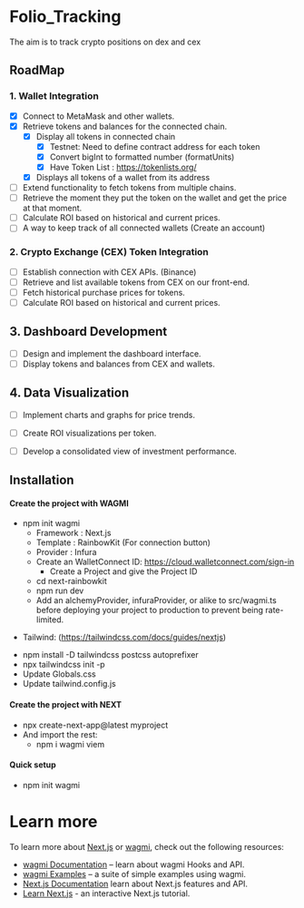 # Folio_Tracking

The aim is to track crypto positions on dex and cex

## RoadMap

### 1. Wallet Integration
   - [x] Connect to MetaMask and other wallets.
   - [x] Retrieve tokens and balances for the connected chain.
     - [x] Display all tokens in connected chain
       - [x] Testnet: Need to define contract address for each token
       - [x] Convert bigInt to formatted number (formatUnits) 
       - [x] Have Token List : https://tokenlists.org/
     - [x] Displays all tokens of a wallet from its address
   - [ ] Extend functionality to fetch tokens from multiple chains.
   - [ ] Retrieve the moment they put the token on the wallet and get the price at that moment.
   - [ ] Calculate ROI based on historical and current prices.
   - [ ] A way to keep track of all connected wallets (Create an account)
   
### 2. Crypto Exchange (CEX) Token Integration
   - [ ] Establish connection with CEX APIs. (Binance)
   - [ ] Retrieve and list available tokens from CEX on our front-end.
   - [ ] Fetch historical purchase prices for tokens.
   - [ ] Calculate ROI based on historical and current prices.

## 3. Dashboard Development
   - [ ] Design and implement the dashboard interface.
   - [ ] Display tokens and balances from CEX and wallets.

## 4. Data Visualization
   - [ ] Implement charts and graphs for price trends.
   - [ ] Create ROI visualizations per token.
   - [ ] Develop a consolidated view of investment performance.


## Installation

#### Create the project with WAGMI
- npm init wagmi
  - Framework : Next.js
  - Template : RainbowKit (For connection button)
  - Provider : Infura
  - Create an WalletConnect ID: https://cloud.walletconnect.com/sign-in
    - Create a Project and give the Project ID
  - cd next-rainbowkit
  - npm run dev
  - Add an alchemyProvider, infuraProvider, or alike to src/wagmi.ts before deploying your project to production to 
    prevent being rate-limited.
+ Tailwind: (https://tailwindcss.com/docs/guides/nextjs)
 - npm install -D tailwindcss postcss autoprefixer
 - npx tailwindcss init -p
 - Update Globals.css
 - Update tailwind.config.js 

#### Create the project with NEXT
- npx create-next-app@latest myproject
- And import the rest:
    - npm i wagmi viem

#### Quick setup
- npm init wagmi

# Learn more

To learn more about [Next.js](https://nextjs.org) or [wagmi](https://wagmi.sh), check out the following resources:

- [wagmi Documentation](https://wagmi.sh) – learn about wagmi Hooks and API.
- [wagmi Examples](https://wagmi.sh/examples/connect-wallet) – a suite of simple examples using wagmi.
- [Next.js Documentation](https://nextjs.org/docs) learn about Next.js features and API.
- [Learn Next.js](https://nextjs.org/learn) - an interactive Next.js tutorial.
